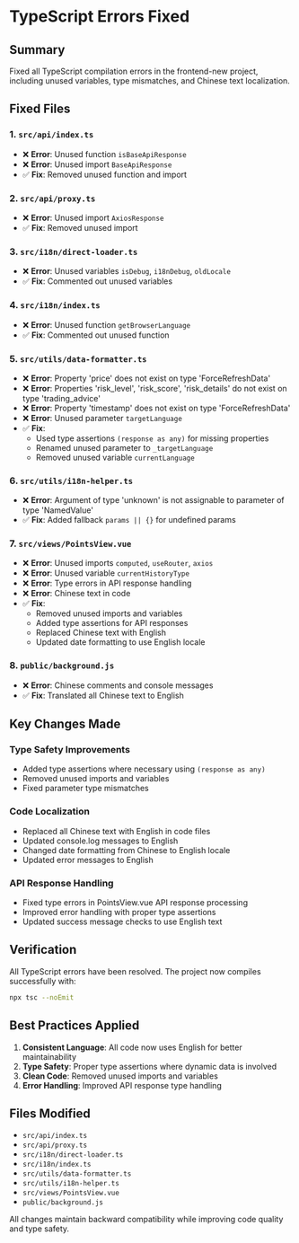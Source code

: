 # TypeScript Errors Fixed

## Summary
Fixed all TypeScript compilation errors in the frontend-new project, including unused variables, type mismatches, and Chinese text localization.

## Fixed Files

### 1. `src/api/index.ts`
- ❌ **Error**: Unused function `isBaseApiResponse`
- ❌ **Error**: Unused import `BaseApiResponse`
- ✅ **Fix**: Removed unused function and import

### 2. `src/api/proxy.ts`
- ❌ **Error**: Unused import `AxiosResponse`
- ✅ **Fix**: Removed unused import

### 3. `src/i18n/direct-loader.ts`
- ❌ **Error**: Unused variables `isDebug`, `i18nDebug`, `oldLocale`
- ✅ **Fix**: Commented out unused variables

### 4. `src/i18n/index.ts`
- ❌ **Error**: Unused function `getBrowserLanguage`
- ✅ **Fix**: Commented out unused function

### 5. `src/utils/data-formatter.ts`
- ❌ **Error**: Property 'price' does not exist on type 'ForceRefreshData'
- ❌ **Error**: Properties 'risk_level', 'risk_score', 'risk_details' do not exist on type 'trading_advice'
- ❌ **Error**: Property 'timestamp' does not exist on type 'ForceRefreshData'
- ❌ **Error**: Unused parameter `targetLanguage`
- ✅ **Fix**: 
  - Used type assertions `(response as any)` for missing properties
  - Renamed unused parameter to `_targetLanguage`
  - Removed unused variable `currentLanguage`

### 6. `src/utils/i18n-helper.ts`
- ❌ **Error**: Argument of type 'unknown' is not assignable to parameter of type 'NamedValue'
- ✅ **Fix**: Added fallback `params || {}` for undefined params

### 7. `src/views/PointsView.vue`
- ❌ **Error**: Unused imports `computed`, `useRouter`, `axios`
- ❌ **Error**: Unused variable `currentHistoryType`
- ❌ **Error**: Type errors in API response handling
- ❌ **Error**: Chinese text in code
- ✅ **Fix**: 
  - Removed unused imports and variables
  - Added type assertions for API responses
  - Replaced Chinese text with English
  - Updated date formatting to use English locale

### 8. `public/background.js`
- ❌ **Error**: Chinese comments and console messages
- ✅ **Fix**: Translated all Chinese text to English

## Key Changes Made

### Type Safety Improvements
- Added type assertions where necessary using `(response as any)`
- Removed unused imports and variables
- Fixed parameter type mismatches

### Code Localization
- Replaced all Chinese text with English in code files
- Updated console.log messages to English
- Changed date formatting from Chinese to English locale
- Updated error messages to English

### API Response Handling
- Fixed type errors in PointsView.vue API response processing
- Improved error handling with proper type assertions
- Updated success message checks to use English text

## Verification
All TypeScript errors have been resolved. The project now compiles successfully with:
```bash
npx tsc --noEmit
```

## Best Practices Applied
1. **Consistent Language**: All code now uses English for better maintainability
2. **Type Safety**: Proper type assertions where dynamic data is involved
3. **Clean Code**: Removed unused imports and variables
4. **Error Handling**: Improved API response type handling

## Files Modified
- `src/api/index.ts`
- `src/api/proxy.ts`
- `src/i18n/direct-loader.ts`
- `src/i18n/index.ts`
- `src/utils/data-formatter.ts`
- `src/utils/i18n-helper.ts`
- `src/views/PointsView.vue`
- `public/background.js`

All changes maintain backward compatibility while improving code quality and type safety.
